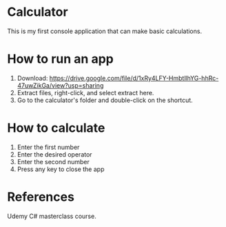 # Calculator

This is my first console application that can make basic calculations.

# How to run an app

1. Download: https://drive.google.com/file/d/1xRy4LFY-HmbtllhYG-hhRc-47uwZikGa/view?usp=sharing
2. Extract files, right-click, and select extract here.
3. Go to the calculator's folder and double-click on the shortcut.

# How to calculate

1. Enter the first number
2. Enter the desired operator
3. Enter the second number
4. Press any key to close the app

# References

Udemy C# masterclass course.
